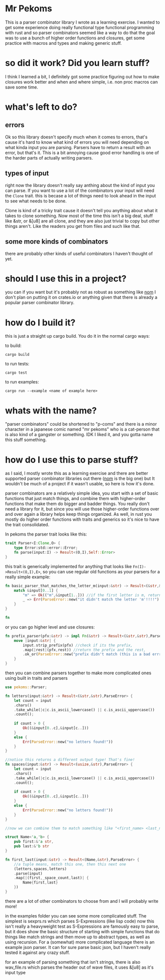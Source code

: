 Mr Pekoms
=========

This is a parser combinator library I wrote as a learning exercise. I wanted to get some experience doing
really functional type functional programming with rust and so parser combinators seemed like a way to do that
the goal was to use a bunch of higher order functions and closures, get some practice with macros and types and making
generic stuff.

# so did it work? Did you learn stuff?

I think I learned a bit, I definitely got some practice figuring out how to make closures work better
and when and where simple, i.e. non proc macros can save some time.

# what's left to do?

## errors
Ok so this library doesn't specify much when it comes to errors, that's cause it's hard to know what kind of errors
you will need depending on what kinda input you are parsing. Parsers have to return a result with an error, but that's it.
This is a bit annoying cause good error handling is one of the harder parts of actually writing parsers.

## types of input
right now the library doesn't really say anthing about the kind of input you can parse. If you want to use a lot of the combinators
your input will need the `Clone` trait. this is becase a lot of things need to look ahead in the input to see what needs to be done.

Clone is kind of a tricky trait cause it doesn't tell you anything about what it takes to clone something.
Now most of the time this isn't a big deal, stuff like &str, or &[u8] are all clone, and they are also just trivial to copy
but other things aren't. Like the readers you get from files and such like that. 

## some more kinds of combinators
there are probably other kinds of useful combinators I haven't thought of yet.


# should I use this in a project?
you can if you want but it's probably not as robust as something like [nom](https://github.com/rust-bakery/nom)
I don't plan on putting it on crates.io or anything given that there is already a popular parser combinator library.

# how do I build it?
this is just a straight up cargo build. You do it in the normal cargo ways:

to build:
```
cargo build
```

to run tests:
```
cargo test
```

to run examples:
```
cargo run --example <name of example here>
```

# whats with the name?

"parser combinators" could be shortened to "p-coms" and there is a minor character in a japanese comic named "mr pekoms"
who is a cat-person that is also kind of a gangster or something. IDK I liked it, and you gotta name this stuff something.

# how do I use this to parse stuff?
as I said, I mostly wrote this as a learning exercise and there are better supported parser combinator libraries out there ([nom](https://github.com/rust-bakery/nom) is the big one) but It wouldn't be much of a project if it wasn't usable, so here is how it's done.

parser combinators are a relatively simple idea, you start with a set of basic functions that just match things, and combine
them with higher-order functions that make them do bigger and badder things. You really don't need a library for it, but
since you will use those higher-order functions over and over again a library helps keep things organized. As well, in rust
you mostly do higher order functions with traits and generics so it's nice to have the trait consolidated.

In pekoms the parser trait looks like this:

```rust
trait Parser<I:Clone,O> {
    type Error:std::error::Error;
    fn parse(input:I) -> Result<(O,I),Self::Error>
}
```

this trait is generically implemented for anything that looks like `Fn(I)->Result<(O,I),E>`, so you can use
regular old functions as your parsers for a really simple example:

```rust
fn basic_parser_that_matches_the_letter_m(input:&str) -> Result<(&str,&str),ParseError> {
    match &input[0..1] {
        "m" => Ok(("m",&input[1..])) //if the first letter is m, return it, and the rest of the input string
        _ => Err(ParseError::new("it didn't match the letter 'm'!!!!")
    }
}

fn 
```

or you can go higher level and use closures:

```rust
fn prefix_parser(pfx:&str) -> impl Fn(&str) -> Result<(&str,&str),ParseError> {
    move |input:&str| {
        input.strip_prefix(pfx) //check if its the prefix,
        .map(|rest|(pfx,rest)) //return the prefix and the rest,
        .ok_or(ParseError::new("prefix didn't match (this is a bad errror!)"))
    }
}
```

then you can combine parsers together to make more complicated ones using built in
traits and parsers
```rust
use pekoms::Parser;

fn letters(input:&str) -> Result<(&str,&str),ParseError> {
    let count = input
    .chars()
    .take_while(|c|c.is_ascii_lowercase() || c.is_ascii_uppercase())
    .count();
   
    if count > 0 {
        Ok((&input[0..c],&input[c..]))
    }
    else {
        Err(ParseError::new("no letters found!"))
    }
}

//notice this returns a different output type! That's fine!
fn spaces(input:&str) -> Result<(usize,&str),ParseError> {
    let count = input
    .chars()
    .take_while(|c|c.is_ascii_lowercase() || c.is_ascii_uppercase())
    .count();
   
    if count > 0 {
        Ok((&input[0..c],&input[c..]))
    }
    else {
        Err(ParseError::new("no letters found!"))
    }
}

//now we can combine them to match something like "<first_name> <last_name>"

struct Name<'a,'b> {
    pub first:&'a str,
    pub last:&'b str
}

fn first_last(input:&str) -> Result<(Name,&str),ParseError> {
    //a tuple means, match this one, then this next one
    (letters,spaces,letters)
    .parse(input)
    .map(|(first,_space_count,last)| {
        Name{first,last}
    })
}
```

there are a lot of other combinators to choose from and I will probably write more!

in the 
examples folder you can see some more complicated stuff. The simplest is sexprs.rs which parses S-Expressions (like lisp code) now this
isn't really a heavyweight test as S-Expressions are famously easy to parse, but it does show the basic structure of 
starting with simple functions that do things like match strings and then move up to abstract types, as well as using recursion.
For a (somewhat) more complicated language there is an example json parser. It can for sure parse basic json, but I haven't really tested it 
against any crazy stuff.

for an example of parsing something that isn't strings, there is also wav_file.rs which parses the header out of wave files, it uses &[u8] as it's
input type
